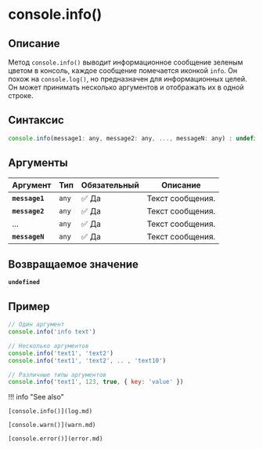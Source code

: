 # console.info()

## Описание
Метод `console.info()` выводит информационное сообщение зеленым цветом в консоль, каждое сообщение помечается иконкой `info`. Он похож на `console.log()`, но предназначен для информационных целей. Он может принимать несколько аргументов и отображать их в одной строке.

## Синтаксис
``` javascript
console.info(message1: any, message2: any, ..., messageN: any) : undefined
```

## Аргументы
| Аргумент | Тип      | Обязательный | Описание                                                                 |
|----------|----------|--------------|--------------------------------------------------------------------------|
| **`message1`**   | `any` | :white_check_mark: Да         | Текст сообщения. |
| **`message2`**   | `any` | :white_check_mark: Да         | Текст сообщения. |
| ...  | `any` | :white_check_mark: Да         | Текст сообщения. |
| **`messageN`**   | `any` | :white_check_mark: Да         | Текст сообщения. |

## Возвращаемое значение
**`undefined`**

## Пример
``` javascript linenums="1"
// Один аргумент
console.info('info text')

// Несколько аргументов
console.info('text1', 'text2')
console.info('text1', 'text2', .. , 'text10')

// Различные типы аргументов
console.info('text1', 123, true, { key: 'value' })
``` 

!!! info "See also"

    [console.info()](log.md)
	
	[console.warn()](warn.md)
	
	[console.error()](error.md)